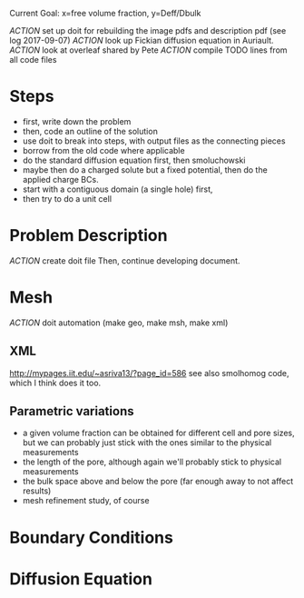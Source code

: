 Current Goal: x=free volume fraction, y=Deff/Dbulk

_ACTION_ set up doit for rebuilding the image pdfs and description pdf (see log 2017-09-07)
_ACTION_ look up Fickian diffusion equation in Auriault.
_ACTION_ look at overleaf shared by Pete
_ACTION_ compile TODO lines from all code files

# Steps
- first, write down the problem
- then, code an outline of the solution
- use doit to break into steps, with output files as the connecting pieces
- borrow from the old code where applicable
- do the standard diffusion equation first, then smoluchowski
- maybe then do a charged solute but a fixed potential, then do the applied charge BCs.
- start with a contiguous domain (a single hole) first,
- then try to do a unit cell

# Problem Description
_ACTION_ create doit file
Then, continue developing document.

# Mesh
_ACTION_ doit automation (make geo, make msh, make xml)

## XML
http://mypages.iit.edu/~asriva13/?page_id=586
see also smolhomog code, which I think does it too.

## Parametric variations
- a given volume fraction can be obtained for different cell and pore sizes, but we can probably just stick with the ones similar to the physical measurements
- the length of the pore, although again we'll probably stick to physical measurements
- the bulk space above and below the pore (far enough away to not affect results)
- mesh refinement study, of course

# Boundary Conditions

# Diffusion Equation
